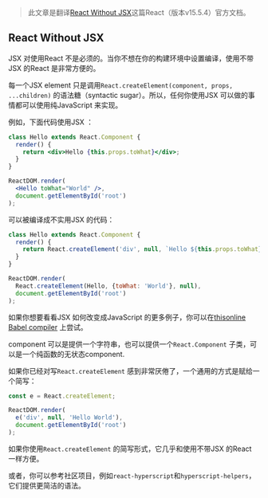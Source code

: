> 此文章是翻译[React Without JSX](https://facebook.github.io/react/docs/react-without-jsx.html)这篇React（版本v15.5.4）官方文档。

## React Without JSX

JSX 对使用React 不是必须的。当你不想在你的构建环境中设置编译，使用不带JSX 的React 是非常方便的。

每一个JSX element 只是调用`React.createElement(component, props, ...children)` 的语法糖（syntactic sugar）。所以，任何你使用JSX 可以做的事情都可以使用纯JavaScript 来实现。

例如，下面代码使用JSX ：
```jsx
class Hello extends React.Component {
  render() {
    return <div>Hello {this.props.toWhat}</div>;
  }
}

ReactDOM.render(
  <Hello toWhat="World" />,
  document.getElementById('root')
);
```
可以被编译成不实用JSX 的代码：
```jsx
class Hello extends React.Component {
  render() {
    return React.createElement('div', null, `Hello ${this.props.toWhat}`);
  }
}

ReactDOM.render(
  React.createElement(Hello, {toWhat: 'World'}, null),
  document.getElementById('root')
);
```
如果你想要看看JSX 如何改变成JavaScript 的更多例子，你可以在[thisonline Babel compiler](https://babeljs.io/repl/#?babili=false&evaluate=true&lineWrap=false&presets=es2015%2Creact%2Cstage-0) 上尝试。

component 可以是提供一个字符串，也可以提供一个`React.Component` 子类，可以是一个纯函数的无状态component.

如果你已经对写`React.createElement` 感到非常厌倦了，一个通用的方式是赋给一个简写：
```jsx
const e = React.createElement;

ReactDOM.render(
  e('div', null, 'Hello World'),
  document.getElementById('root')
);
```
如果你使用`React.createElement` 的简写形式，它几乎和使用不带JSX 的React 一样方便。

或者，你可以参考社区项目，例如`react-hyperscript`和`hyperscript-helpers`，它们提供更简洁的语法。
